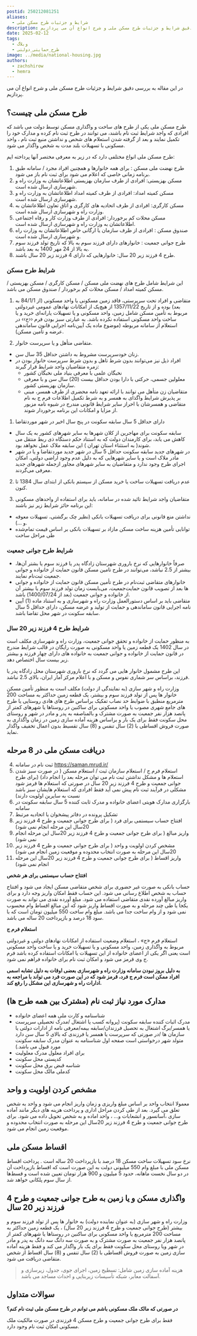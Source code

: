 ```yaml
---
postid: 250212081251
aliases:
  - شرایط و جزئیات طرح مسکن ملی
description: در این مقاله به بررسی دقیق شرایط و جزئیات طرح مسکن ملی و شرح انواع آن می پردازیم.
date: 2025-02-12
tags:
  - وبلاگ
  - طرح_حمایتی_دولتی
image: ../media/national-housing.jpg
authors:
  - zachshirow
  - hemra
---
```

در این مقاله به بررسی دقیق شرایط و جزئیات طرح مسکن ملی و شرح انواع آن می پردازیم. 

## طرح مسکن ملی چیست؟

طرح مسکن ملی یکی از طرح های ساخت و واگذاری مسکن توسط دولت می باشد که افرادی که واجد شرایط ثبت نام باشند، می توانند در طرح ثبت نام کرده و مدارک خود را تکمیل نمایند و بعد از گرفته شدن استعلام های شخص و نداشتن منبع ثبت نام ، واحد مسکونی با تسهیلات بلند مدت به شخص واگذار می شود. 
 
طرح مسکن ملی انواع مختلفی دارد که در زیر به معرفی مختصر آنها پرداخته ایم:

1. طرح نهضت ملی مسکن : برای همه خانوارها و همچنین افراد مجرد / سامانه طبق برنامه زمانی خاصی که اعلام می شود برای ثبت نام باز می شود.
2. مسکن بهزیستی: افرادی از طرف سازمان بهزیستی اطلاعاتشان به وزارت راه و شهرسازی ارسال شده است.
3. مسکن کمیته امداد: افرادی از طرف کمیته امداد اطلاعاتشان به وزارت راه و شهرسازی ارسال شده است.
4. مسکن کارگری: افرادی از طرف اتحادیه های کارگری و اتاق تعاون اطلاعاتشان به وزارت راه و شهرسازی ارسال شده است.
5. مسکن محلات کم برخوردار: افرادی از طرف وزارت کار و رفاه اجتماعی اطلاعاتشان به وزارت راه و شهرسازی ارسال شده است.
6. صندوق مسکن : افرادی از طرف سازمان یا ارگانی خاص اطلاعاتشان به وزارت راه و شهرسازی ارسال شده است.
7. طرح جوانی جمعیت : خانوارهای دارای فرزند سوم به بالا که تاریخ تولد فرزند سوم به بالا از 24 مهر 1400 به بعد باشد.
8. طرح 4 فرزند زیر 20 سال: خانوارهایی که دارای 4 فرزند زیر 20 سال باشند.
 
 
### شرایط طرح مسکن

این شرایط شامل طرح های نهضت ملی مسکن / مسکن کارگری / مسکن بهزیستی / مسکن کمیته امداد / مسکن محلات کم برخوردار / صندوق مسکن می باشد. 

1. متقاضی و افراد تحت سرپرستی، فاقد زمین مسکونی یا واحد مسکونی (از 84/1/1 به بعد) بوده و از تاریخ 1357/11/22 از هیچ‌یک از امکانات نهادهای عمومی غیردولتی مربوط به تأمین مسکن شامل زمین، واحد مسکونی و یا تسهیلات یارانه‌ای خرید و یا ساخت واحد مسکونی استفاده نکرده باشد. به عبارتی سبز بودن فرم ‹‹ج›› در استعلام از سامانه مربوطه (موضوع ماده یک آیین‌نامه اجرایی قانون ساماندهی عرضه و تأمین مسکن).

2. متقاضی متأهل و یا سرپرست خانوار.

- زنان خودسرپرست مشروط به داشتن حداقل 35 سال سن.
- افراد ذیل نیز می‌توانند بدون شرط تاهل و بدون شرط سرپرست خانوار بودن در زمره متقاضیان واجد شرایط قرار گیرند:
	- نخبگان علمی با معرفی بنیاد ملی نخبگان کشور
	- معلولین جسمی، حرکتی با دارا بودن حداقل بیست (20) سال سن و با معرفی سازمان بهزیستی کشور.
	- متقاضیان زن متأهل می توانند با ارائه تعهد نامه محضری از طرف همسر، مبنی بر پذیرش شرایط واگذای به همسر و به شرط تکمیل اطلاعات فرم ج به نام متقاضی و همسرشان با احراز سایر شرایط قانونی مندرج در شیوه نامه مزبور از مزایا و امکانات این برنامه برخوردار شوند.

1. دارای حداقل 5 سال سابقه سکونت در پنج سال اخیر در شهر موردتقاضا

- سابقه سکونت برای مهاجرین از کلان شهرها به سایر شهرهای کشور به یک سال کاهش می یابد، برای کارمندان دولت که به استناد حکم دستگاه ذی ربط منتقل می شوند( به استثناء استان تهران ) این سابقه ملاک عمل نخواهد بود.
- در شهرهای جدید سابقه سکونت حداقل 5 سال در شهر جدید موردتقاضا و یا در شهر مادر ملاک است و یا سایر شهرهایی که به دلیل عدم وجود اراضی دولتی، امکان اجرای طرح وجود ندارد و متقاضیان به سایر شهرهای مجاور ازجمله شهرهای جدید معرفی می‌گردند.

2. عدم دریافت تسهیلات ساخت یا خرید مسکن از سیستم بانکی از ابتدای سال 1384 تا کنون.

3. متقاضیان واجد شرایط تائید شده در سامانه، باید برای استفاده از واحدهای مسکونی این برنامه حائز شرایط زیر نیز باشند:

- نداشتن منع قانونی برای دریافت تسهیلات بانکی (نظیر چک برگشتی، تسهیلات معوقه و …).
- توانایی تأمین هزینه ساخت مسکن مازاد بر تسهیلات بانکی بر اساس قیمت تمام‌شده طی مراحل ساخت
 
 
### شرایط طرح جوانی جمعیت

- صرفاً خانوارهایی که نرخ باروری شهرستان زادگاه پدر یا فرزند سوم یا بشتر آن‌ها، بیشتر از 2.5 نباشد، می‌توانند در طرح تامین مسکن قانون حمایت از خانواده و جوانی جمعیت ثبت‌نام نمایند.
- خانوارهای متقاضی ثبت‌نام در طرح تأمین مسکن قانون حمایت از خانواده و جوانی جمعیت، می‌بایست زمان تولد فرزند سوم یا بیشتر آن‎‌ها بعد از تصویب قانون حمایت از خانواده و جوانی جمعیت (بعد از 1400/07/24) باشد.
- متقاضی باید بر اساس دستورالعمل وزارت راه و شهرسازی و به استناد ماده (1) آیین نامه اجرایی قانون ساماندهی و حمایت از تولید و عرضه مسکن، دارای حداقل 5 سال سابقه سکونت در شهر محل تقاضا باشد.
 

### شرایط طرح 4 فرزند زیر 20 سال

به منظور حمایت از خانواده و تحقق جوانی جمعیت، وزارت راه و شهرسازی مکلف است در سال 1402 یک قطعه زمین یا واحد مسکونی به صورت رایگان در قالب شرایط مندرج در قانون حمایت از خانواده و جوانی جمعیت به خانواده های دارای چهار فرزند و بیشتر زیر بیست سال اختصاص دهد. 

این طرح مشمول خانوار هایی می گردد که نرخ باروری شهرستان محل زادگاه پدر یا فرزند، براساس سر شماری نفوس و مسکن و با اعلام مرکز آمار ایران، بالای 2.5 نباشد.

وزارت راه و شهر سازی (به نمایندگی از دولت) مکلف است به منظور تأمین مسکن خانوار ها پس از تولد فرزند سوم و بیشتر، یک قطعه زمین حداکثر به مساحت 200 مترمربع منطبق با ضوابط حد نصاب تفکیک براساس طرح های هادی روستایی یا طرح های جامع شهری مصوب یا واحد مسکونی برای ساکنین در روستاها یا شهرهای کمتر از پانصد هزار نفر جمعیت به صورت مشترک و بالمناصفه به پدر و مادر در شهر و روستای محل سکونت فقط برای یک بار و براساس هزینه آماده سازی زمین در زمان واگذاری به صورت فروش اقساطی با (2) سال تنفس و (8) سال تقسیط بدون اعمال تخفیف واگذار نماید.

 

## دریافت مسکن ملی در 8 مرحله 

4. ثبت نام در سامانه https://saman.mrud.ir/
5. استعلام فرم ج / استعلام سازمان ثبت / استعلام مسکن ( در صورت سبز شدن استعلام ها و مشکل نداشتن ثبت نام می توان مرحله بعد را انجام داد) (برای طرح جوانی جمعیت و طرح 4 فرزند زیر 20 سال در صورتی که استعلام ها قرمز شود مشکلی در فرآیند ثبت نام پیش نمی آید فقط افرادی که استعلام هایشان سبز باشد نسبت به سایرین اولویت دارند)
6. بارگزاری مدارک هویتی اعضای خانواده و مدرک ثابت کننده 5 سال سابقه سکونت در سامانه 
7. تشکیل پرونده در دفاتر پیشخوان یا اتحادیه مرتبط
8. افتتاح حساب سیستمی برای فرد ( برای طرح جوانی جمعیت و طرح 4 فرزند زیر 20سال این مرحله انجام نمی شود)
9. واریز مبالغ ( برای طرح جوانی جمعیت و طرح 4 فرزند زیر 20سال این مرحله انجام نمی شود)
10. مشخص کردن اولویت و واحد ( برای طرح جوانی جمعیت و طرح 4 فرزند زیر 20سال این مرحله به صورت انتخاب محدوده و موقعیت زمین انجام می شود)
11. واریز اقساط ( برای طرح جوانی جمعیت و طرح 4 فرزند زیر 20سال این مرحله انجام نمی شود)
 
 
**افتتاح حساب سیستمی برای هر شخص**

حساب بانکی به صورت غیر حضوری برای شخص متقاضی مسکن ایجاد می شود و افتتاح حساب به شخص اطلاع رسانی می شود. این حساب فقط امکان واریز وجه دارد و برای واریز مبالغ آورده نقدی متقاضی استفاده می شود. مبلغ آورده نقدی می تواند به صورت یکجا یا طی چند مرحله و به صورت اقساط واریز شود که این مبالغ اقساط وام محسوب نمی شود و از وام ساخت جدا می باشد. مبلغ وام ساخت 550 میلیون تومان است که با سود 18 درصد و بازپرداخت 20 ساله می باشد.
 
**استعلام فرم ج**

استعلام فرم «ج» ، استعلام وضعیت استفاده از امکانات نهادهای دولتی و غیردولتی مربوط به واگذاری زمین، واحد مسکونی و یا تسهیلات خرید و یا ساخت واحد مسکونی است یعنی اگر یکی از اعضای خانواده از این تسهیلات یا امکانات استفاده کرده باشد فرم ج وی قرمز می شود و امکان ثبت نام برای خانواده فراهم نمی شود. 

**به دلیل بروز نبودن سامانه وزارت راه و شهرسازی بعضی اوقات به دلیل تشابه اسمی افراد ممکن است فرم ج فرد، قرمز شود که در این صورت فرد می تواند با مراجعه به ادارات راه و شهرسازی این مشکل را رفع کند.**
 
 
## مدارک مورد نیاز ثبت نام (مشترک بین همه طرح ها)

- شناسنامه و کارت ملی همه اعضای خانواده
- مدرک اثبات کننده سابقه سکونت (پروانه کسب یا اشتغال /مدرک تحصیلی سرپرست یا همسر/برگ اشتغال به تحصیل فرزندان/سابقه بیمه/معرفی نامه از ادارات دولتی یا سازمان ها /در صورتی که سرپرست یا همسر یا فرزندی که بالای 5 سال سن دارد متولد شهر درخواستی است صفحه اول شناسنامه به عنوان مدرک سابقه سکونت مورد قبول می باشد.)
- برای افراد معلول مدرک معلولیت
- کدپستی محل سکونت
- شناسه قبض برق محل سکونت
- کدملی مالک محل سکونت
 
## مشخص کردن اولویت و واحد

معمولا انتخاب واحد بر اساس مبلغ واریزی و زمان واریز انجام می شود و واحد به شخص تعلق می گیرد. بعد از طی کردن مراحل اداری و پرداخت هزینه های دیگر مانند آماده سازی ،آسانسور و انشعابات و… ، واحد اماده و به شخص تحویل داده می شود. برای طرح جوانی جمعیت و طرح 4 فرزند زیر 20سال این مرحله به صورت انتخاب محدوده و موقعیت زمین انجام می شود.
 
 
## اقساط مسکن ملی

 نرخ سود تسهیلات ساخت مسکن 18 درصد با بازپرداخت 20 ساله است . پرداخت اقساط مسکن ملی با مبلغ وام 550 میلیونی دولت به این صورت است که اقساط بازپرداخت آن در دو سال نخست ماهانه، حدود 5 میلیون و 900 هزار تومان تعیین شده است و قسط‌ها از سال سوم پلکانی خواهد شد.
 
 
## واگذاری مسکن و یا زمین به طرح جوانی جمعیت و طرح 4 فرزند زیر 20 سال

وزارت راه و شهر سازی (به عنوان نماینده دولت) به خانوار ها پس از تولد فرزند سوم و بیشتر (طرح جوانی جمعیت و طرح 4 فرزند زیر 20 سال) ، یک قطعه زمین حداکثر به مساحت 200 مترمربع یا واحد مسکونی برای ساکنین در روستاها یا شهرهای کمتر از پانصد هزار نفر جمعیت به صورت مشترک و به صورت سه دانگ سه دانگ به پدر و مادر در شهر ویا روستای محل سکونت فقط برای یک بار واگذار می کند و فقط هزینه آماده سازی زمین به صورت فروش اقساطی با (2) سال تنفس و (8) سال اقساط از شخص متقاضی دریافت می شود.
 
> هزینه آماده سازی زمین شامل:  تسطیح زمین، اجرای جوی، جدول، زیرسازی و آسفالت معابر، شبکه تأسیسات زیربنایی و احداث مساجد می باشد.

## سوالات متداول

**در صورتی که مالک ملک مسکونی باشم می توانم در طرح مسکن ملی ثبت نام کنم؟**

فقط برای طرح جوانی جمعیت و طرح مسکن 4 فرزندی در صورت مالکیت ملک مسکونی امکان ثبت نام وجود دارد.